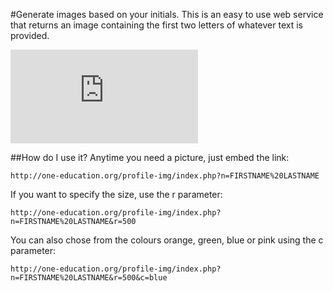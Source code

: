 #Generate images based on your initials.
This is an easy to use web service that returns an image containing the first two letters of whatever text is provided.


![](http://jaymcmullen.com/profile-img/index.php?n=Jay%20McMullen&c=blue) 



##How do I use it?
Anytime you need a picture, just embed the link:
```
http://one-education.org/profile-img/index.php?n=FIRSTNAME%20LASTNAME
```


If you want to specify the size, use the r parameter:
```
http://one-education.org/profile-img/index.php?n=FIRSTNAME%20LASTNAME&r=500
```


You can also chose from the colours orange, green, blue or pink using the c parameter:
```
http://one-education.org/profile-img/index.php?n=FIRSTNAME%20LASTNAME&r=500&c=blue
```
